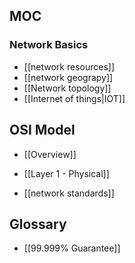 ## MOC
### Network Basics
- [[network resources]]
- [[network geograpy]]
- [[Network topology]]
- [[Internet of things|IOT]]

## OSI Model
- [[Overview]]
- [[Layer 1 - Physical]]


- [[network standards]]
## Glossary
- [[99.999% Guarantee]]